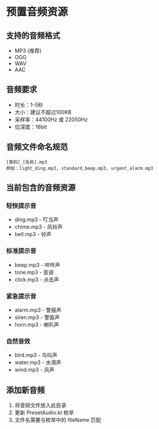 # 预置音频资源

## 支持的音频格式
- MP3 (推荐)
- OGG
- WAV
- AAC

## 音频要求
- 时长：1-5秒
- 大小：建议不超过100KB
- 采样率：44100Hz 或 22050Hz
- 位深度：16bit

## 音频文件命名规范
```
[类别]_[名称].mp3
例如：light_ding.mp3, standard_beep.mp3, urgent_alarm.mp3
```

## 当前包含的音频资源

### 轻快提示音
- ding.mp3 - 叮当声
- chime.mp3 - 风铃声
- bell.mp3 - 铃声

### 标准提示音
- beep.mp3 - 哔哔声
- tone.mp3 - 音调
- click.mp3 - 点击声

### 紧急提示音
- alarm.mp3 - 警报声
- siren.mp3 - 警笛声
- horn.mp3 - 喇叭声

### 自然音效
- bird.mp3 - 鸟叫声
- water.mp3 - 水滴声
- wind.mp3 - 风声

## 添加新音频
1. 将音频文件放入此目录
2. 更新 PresetAudio.kt 枚举
3. 文件名需要与枚举中的 fileName 匹配